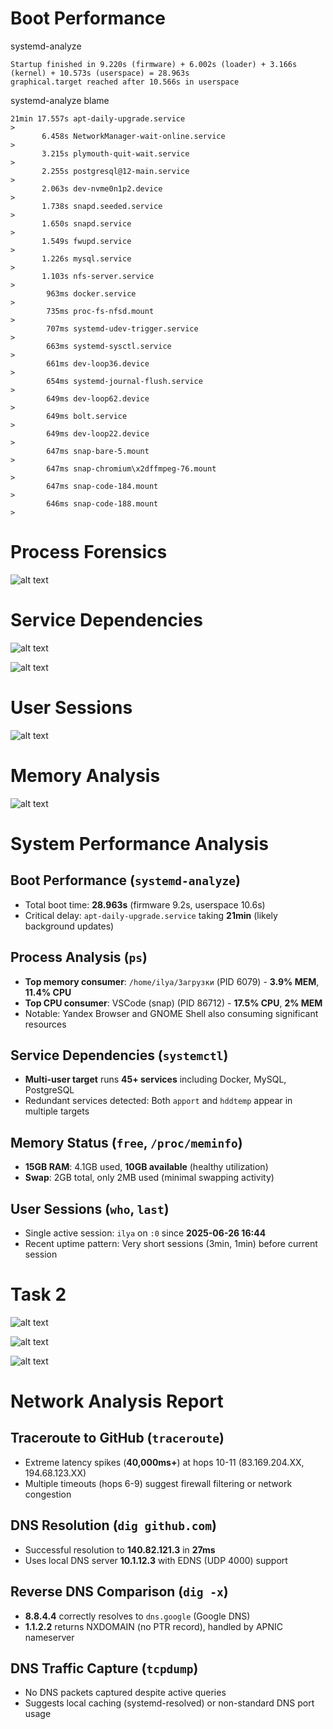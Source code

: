 # Boot Performance

systemd-analyze

```
Startup finished in 9.220s (firmware) + 6.002s (loader) + 3.166s (kernel) + 10.573s (userspace) = 28.963s 
graphical.target reached after 10.566s in userspace
```

systemd-analyze blame

```
21min 17.557s apt-daily-upgrade.service                                        >
       6.458s NetworkManager-wait-online.service                               >
       3.215s plymouth-quit-wait.service                                       >
       2.255s postgresql@12-main.service                                       >
       2.063s dev-nvme0n1p2.device                                             >
       1.738s snapd.seeded.service                                             >
       1.650s snapd.service                                                    >
       1.549s fwupd.service                                                    >
       1.226s mysql.service                                                    >
       1.103s nfs-server.service                                               >
        963ms docker.service                                                   >
        735ms proc-fs-nfsd.mount                                               >
        707ms systemd-udev-trigger.service                                     >
        663ms systemd-sysctl.service                                           >
        661ms dev-loop36.device                                                >
        654ms systemd-journal-flush.service                                    >
        649ms dev-loop62.device                                                >
        649ms bolt.service                                                     >
        649ms dev-loop22.device                                                >
        647ms snap-bare-5.mount                                                >
        647ms snap-chromium\x2dffmpeg-76.mount                                 >
        647ms snap-code-184.mount                                              >
        646ms snap-code-188.mount                                              >

```

# Process Forensics
![alt text](image.png)

# Service Dependencies

![alt text](image-1.png)

![alt text](image-2.png)

# User Sessions
![alt text](image-3.png)

# Memory Analysis
![alt text](image-4.png)

# System Performance Analysis

## Boot Performance (`systemd-analyze`)
- Total boot time: **28.963s** (firmware 9.2s, userspace 10.6s)  
- Critical delay: `apt-daily-upgrade.service` taking **21min** (likely background updates)

## Process Analysis (`ps`)
- **Top memory consumer**: `/home/ilya/Загрузки` (PID 6079) - **3.9% MEM**, **11.4% CPU**  
- **Top CPU consumer**: VSCode (snap) (PID 86712) - **17.5% CPU**, **2% MEM**  
- Notable: Yandex Browser and GNOME Shell also consuming significant resources

## Service Dependencies (`systemctl`)
- **Multi-user target** runs **45+ services** including Docker, MySQL, PostgreSQL  
- Redundant services detected: Both `apport` and `hddtemp` appear in multiple targets

## Memory Status (`free`, `/proc/meminfo`)
- **15GB RAM**: 4.1GB used, **10GB available** (healthy utilization)  
- **Swap**: 2GB total, only 2MB used (minimal swapping activity)

## User Sessions (`who`, `last`)
- Single active session: `ilya` on `:0` since **2025-06-26 16:44**  
- Recent uptime pattern: Very short sessions (3min, 1min) before current session

# Task 2

![alt text](image-5.png)

![alt text](image-6.png)

![alt text](image-7.png)

# Network Analysis Report

## Traceroute to GitHub (`traceroute`)
- Extreme latency spikes (**40,000ms+**) at hops 10-11 (83.169.204.XX, 194.68.123.XX)  
- Multiple timeouts (hops 6-9) suggest firewall filtering or network congestion

## DNS Resolution (`dig github.com`)
- Successful resolution to **140.82.121.3** in **27ms**  
- Uses local DNS server **10.1.12.3** with EDNS (UDP 4000) support

## Reverse DNS Comparison (`dig -x`)
- **8.8.4.4** correctly resolves to `dns.google` (Google DNS)  
- **1.1.2.2** returns NXDOMAIN (no PTR record), handled by APNIC nameserver

## DNS Traffic Capture (`tcpdump`)
- No DNS packets captured despite active queries  
- Suggests local caching (systemd-resolved) or non-standard DNS port usage
